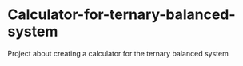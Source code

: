 # Calculator-for-ternary-balanced-system
Project about creating a calculator for the ternary balanced system
